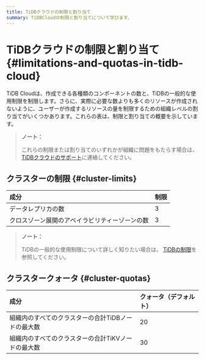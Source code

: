```yaml
---
title: TiDBクラウドの制限と割り当て
summary: TiDBCloudの制限と割り当てについて学びます。
---
```


# TiDBクラウドの制限と割り当て {#limitations-and-quotas-in-tidb-cloud}

TiDB Cloudは、作成できる各種類のコンポーネントの数と、TiDBの一般的な使用制限を制限します。さらに、実際に必要な数よりも多くのリソースが作成されないように、ユーザーが作成するリソースの量を制限するための組織レベルの割り当てがいくつかあります。これらの表は、制限と割り当ての概要を示しています。

> **ノート：**
>
> これらの制限または割り当てのいずれかが組織に問題をもたらす場合は、 [TiDBクラウドのサポート](/tidb-cloud/tidb-cloud-support.md)に連絡してください。

## クラスターの制限 {#cluster-limits}

| 成分                      | 制限 |
| :---------------------- | :- |
| データレプリカの数               | 3  |
| クロスゾーン展開のアベイラビリティーゾーンの数 | 3  |

> **ノート：**
>
> TiDBの一般的な使用制限について詳しく知りたい場合は、 [TiDBの制限](https://docs.pingcap.com/tidb/stable/tidb-limitations)を参照してください。

## クラスタークォータ {#cluster-quotas}

| 成分                          | クォータ（デフォルト） |
| :-------------------------- | :---------- |
| 組織内のすべてのクラスターの合計TiDBノードの最大数 | 20          |
| 組織内のすべてのクラスターの合計TiKVノードの最大数 | 30          |
